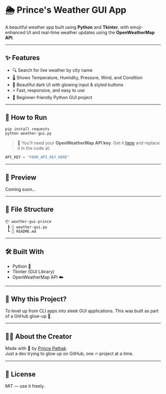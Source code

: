 # 🌦️ Prince's Weather GUI App

A beautiful weather app built using **Python** and **Tkinter**, with emoji-enhanced UI and real-time weather updates using the **OpenWeatherMap API**.

---

## ✨ Features

- 🔍 Search for live weather by city name
- 🌡️ Shows Temperature, Humidity, Pressure, Wind, and Condition
- 💅 Beautiful dark UI with glowing input & styled buttons
- ⚡ Fast, responsive, and easy to use
- 🎯 Beginner-friendly Python GUI project

---

## 🚀 How to Run

```bash
pip install requests
python weather-gui.py
```

> 🔑 You’ll need your **OpenWeatherMap API key**. Get it [here](https://openweathermap.org/api) and replace it in the code at:
```python
API_KEY = "YOUR_API_KEY_HERE"
```

---

## 📸 Preview

Coming soon...

---

## 📂 File Structure

```
📦 weather-gui-prince
 ┣ 📄 weather-gui.py
 ┗ 📄 README.md
```

---

## 🛠 Built With

- Python 🐍
- Tkinter (GUI Library)
- OpenWeatherMap API ☁️

---

## 🧠 Why this Project?

To level up from CLI apps into sleek GUI applications. This was built as part of a GitHub glow-up 💪.

---

## 👨‍💻 About the Creator

Made with 💛 by [Prince Pathak](https://github.com/princepathak25)  
Just a dev trying to glow up on GitHub, one 🔥 project at a time.

---

## 📜 License

MIT — use it freely.

